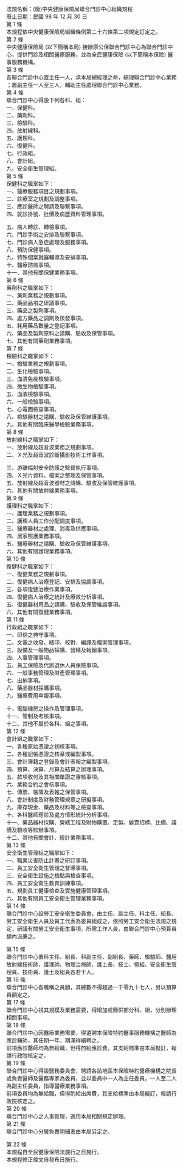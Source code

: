 法規名稱：(廢)中央健康保險局聯合門診中心組織規程  
廢止日期：民國 98 年 12 月 30 日  
第 1 條  
本規程依中央健康保險局組織條例第二十六條第二項規定訂定之。  
第 2 條  
中央健康保險局 (以下簡稱本局) 接辦原公保聯合門診中心為聯合門診中  
心，提供門診及相關醫療服務，並為全民健康保險 (以下簡稱本保險) 醫  
事服務機構。  
第 3 條  
各聯合門診中心置主任一人，承本局總經理之命，綜理聯合門診中心業務  
；置副主任一人至三人，輔助主任處理聯合門診中心業務。  
第 4 條  
聯合門診中心得設下列各科、組：  
一、保健科。  
二、藥劑科。  
三、檢驗科。  
四、放射線科。  
五、護理科。  
六、復健科。  
七、行政組。  
八、會計組。  
九、安全衛生管理組。  
第 5 條  
保健科之職掌如下：  
一、醫療服務項目之規劃事項。  
二、診療室之規劃及調整事項。  
三、應診醫師之聘請及聯繫事項。  
四、就診掛號、批價及病歷資料管理事項。  


五、病人轉診、轉檢事項。  
六、門診手術之安排及聯繫事項。  
七、門診病人急症處理及服務事項。  
八、預防保健事項。  
九、特殊個案就醫輔導及安排事項。  
十、醫療諮詢事項。  
十一、其他有關保健業務事項。  
第 6 條  
藥劑科之職掌如下：  
一、藥劑業務之規劃事項。  
二、藥品品項之研議事項。  
三、藥品之製劑事項。  
四、處方藥品之調劑及核發事項。  
五、耗用藥品數量之登記事項。  
六、藥品及製劑原料之請購、驗收及保管事項。  
七、其他有關藥劑業務事項。  
第 7 條  
檢驗科之職掌如下：  
一、檢驗業務之規劃事項。  
二、生化檢驗事項。  
三、血清免疫檢驗事項。  
四、微生物檢驗事項。  
五、血液檢驗事項。  
六、一般檢驗事項。  
七、心電圖檢查事項。  
八、檢驗器材之請購、驗收及保管維護事項。  
九、其他有關臨床醫學檢驗業務事項。  
第 8 條  
放射線科之職掌如下：  
一、放射線及超音波業務之規劃事項。  
二、Ｘ光及超音波診斷攝影技術工作事項。  


三、游離幅射安全防護之監督執行事項。  
四、Ｘ光片資料、檔案之整理及保管事項。  
五、放射線及超音波器材之請購、驗收及保管維護事項。  
六、其他有關放射線業務事項。  
第 9 條  
護理科之職掌如下：  
一、護理業務之規劃事項。  
二、護理人員工作分配調度事項。  
三、醫療器材之處理、消毒及供應事項。  
四、居家照護業務事項。  
五、醫療器材之請購、驗收及保管維護事項。  
六、其他有關護理業務事項。  
第 10 條  
復健科之職掌如下：  
一、復健業務之規劃事項。  
二、復健病人治療登記、安排及協調事項。  
三、各項復健治療作業事項。  
四、復健病人治療之統計及療效分析事項。  
五、復健器材用品之請購、驗收及保管維謢事項。  
六、其他有關復健業務事項。  
第 11 條  
行政組之職掌如下：  
一、印信之典守事項。  
二、文電之收發、繕印、校對、編譯及檔案管理事項。  
三、設備及一般物品採購、營繕及報銷事項。  
四、人事管理事項。  
五、員工保險及代辦退休人員保險事項。  
六、一般事務管理及財產管理事項。  
七、出納事項。  
八、藥品器材採購事項。  
九、醫療費用申報事項。  


十、電腦機房之操作及管理事項。  
十一、管制及考核事項。  
十二、其他不屬於各科、組之事項。  
第 12 條  
會計組之職掌如下：  
一、各種原始憑證之初核事項。  
二、各種記帳憑證之核章或編製事項。  
三、會計簿籍之登錄及會計表報之編製事項。  
四、預算、決算、月算及結算之辦理事項。  
五、款項收付及其相關單證之審核事項。  
六、業務合約之會核事項。  
七、傳票、帳簿及表報之保管事項。  
八、會計制度及財務管理規章之研擬事項。  
九、庫存現金、藥品及材料等之檢查事項。  
十、各科醫師應診及處方情形統計分析事項。  
十一、藥品器材採購、營繕工程及財物購置、定製、變賣招標、比價、議  
價及驗收等監辦事項。  
十二、其他有關會計、統計業務事項。  
第 13 條  
安全衛生管理組之職掌如下：  
一、職業災害防止計畫之研訂事項。  
二、員工安全衛生管理之督導事項。  
三、安全衛生設施之檢點與檢查事項。  
四、員工安全衛生教育訓練事項。  
五、規劃員工健康檢查及實施健康管理事項。  
六、其他有關員工安全衛生管理業務事項。  
第 14 條  
聯合門診中心設勞工安全衛生委員會，由主任、副主任、科主任、組長、  
勞工安全衛生人員及員工代表為委員組成之，依照勞工安全衛生法規之規  
定，研議有關勞工安全衛生事項。所需工作人員，由聯合門診中心預算員  
額內派兼之。  


第 15 條  
聯合門診中心置科主任、組長、科副主任、副組長、藥師、檢驗師、醫用  
放射線技術師、護理師、物理治療師、護士長、技士、領組、安全衛生管  
理員、技術員、護士及組員各若干人。  
第 16 條  
聯合門診中心各職稱之員額，其總數不得超過一千零九十七人，另以預算  
員額定之。  
第 17 條  
聯合門診中心視其規模及業務需要，得增加或簡併部分科、組，分別辦理  
相關事項。  
第 18 條  
聯合門診中心因醫療業務需要，得遴聘本保險特約醫事服務機構之醫師為  
應診醫師，其任期一年，期滿得續聘之。  
前項應診醫師均為無給職，但得酌給應診費，其支給標準由本局擬訂，報  
請行政院核定之。  
第 19 條  
聯合門診中心得設醫務委員會，聘請各該地區本保險特約醫療機構之院長  
或負責醫師及醫務專家為委員，並以委員中一人為主任委員，一人至二人  
為副主任委員，指導醫療業務事項。  
前項委員均為無給職，但得酌給出席費，其支給標準由本局擬訂，報請行  
政院核定之。  
第 20 條  
聯合門診中心之人事管理，適用本局相關規定辦理。  
第 21 條  
聯合門診中心分層負責明細表由本局另定之。  


第 22 條  
本規程自全民健康保險法施行之日施行。  
本規程修正條文自發布日施行。  


